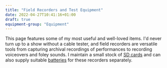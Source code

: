 ```yaml
---
title: "Field Recorders and Test Equipment"
date: 2022-04-27T10:41:16+01:00
draft: true
equipment-group: "Equipment"
---
```


This page features some of my most useful and well-loved items. I'd never turn up to a show without a cable tester, and field recorders are versatile tools from capturing archival recordings of performances to recording voiceovers and foley sounds. I maintain a small stock of [SD cards](../computeraudio/sdcards) and can also supply suitable [batteries](../consumables/batteries) for these recorders separately.
